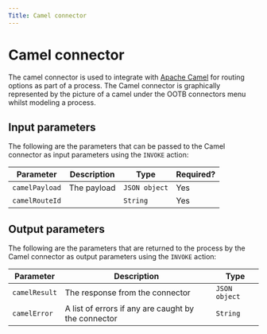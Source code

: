 ```yaml
---
Title: Camel connector
---
```


# Camel connector
The camel connector is used to integrate with [Apache Camel]() for routing options as part of a process. The Camel connector is graphically represented by the picture of a camel under the OOTB connectors menu whilst modeling a process. 




## Input parameters
The following are the parameters that can be passed to the Camel connector as input parameters using the `INVOKE` action:

| Parameter | Description | Type | Required? |
| --------  | ----------- | ---- | --------- |
| `camelPayload` | The payload | `JSON object` | Yes |
| `camelRouteId` | | `String`| Yes | 


## Output parameters
The following are the parameters that are returned to the process by the Camel connector as output parameters using the `INVOKE` action:

| Parameter | Description | Type |
| --------  | ----------- | ---- |
| `camelResult` | The response from the connector | `JSON object` | 
| `camelError` | A list of errors if any are caught by the connector | `String` | 
